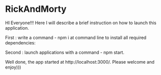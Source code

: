 # RickAndMorty
HI Everyone!!!
Here I will describe a brief instruction on how to launch this application.

First : write a command - npm i at command line to install all required dependencies:


Second : launch applications with a command - npm start.


Well done, the app started at http://localhost:3000/.
Please welcome and enjoy)))
